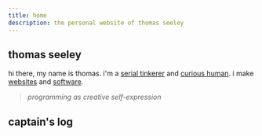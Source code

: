 ```yaml
---
title: home
description: the personal website of thomas seeley
---
```


<div class="intro">
<span><h2>thomas seeley</h2></span>
<p>hi there, my name is thomas. i'm a <a href="/posts/serial-tinkerer">serial tinkerer</a> and <a href="/posts/curious-human">curious human</a>. i make <a href="/posts/websites">websites</a> and <a href="/posts/software">software</a>.</p>
<blockquote><em>programming as creative self-expression</em></blockquote>

</div>

## captain's log

